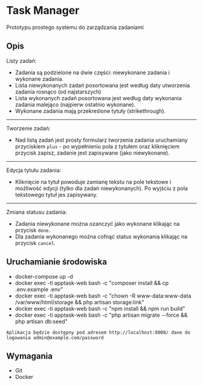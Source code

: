 Task Manager
=================

Prototypu prostego systemu do zarządzania zadaniami

Opis
-------

Listy zadań:

- Zadania są podzielone na dwie części: niewykonane zadania i wykonane zadania.
- Lista niewykonanych zadań posortowana jest według daty utworzenia zadania rosnąco (od najstarszych)
- Lista wykonanych zadań posortowana jest według daty wykonania zadania malejąco (najpierw ostatnio wykonane).
- Wykonane zadania mają przekreślone tytuły (strikethrough).

--------------------
Tworzenie zadań:
- Nad listą zadań jest prosty formularz tworzenia zadania uruchamiany przyciskiem `plus` - po wypełnieniu pola z tytułem oraz kliknięciem przycisk zapisz, zadanie jest zapisywane (jako niewykonane).

-------------------

Edycja tytułu zadania:
- Kliknięcie na tytuł powoduje zamianę tekstu na pole tekstowe i możliwość edycji (tylko dla zadań niewykonanych). Po wyjściu z pola tekstowego tytuł jes zapisywany.

-------------------

Zmiana statusu zadania:
- Zadania niewykonane można ozanczyć jako wykonane klikając na przycisk `done`.
- Dla zadania wykonanego można cofnąć status wykonania klikając na przycisk `cancel`.


Uruchamianie środowiska
---------------

- docker-compose up -d
- docker exec -ti apptask-web bash -c "composer install && cp .env.example .env"
- docker exec -ti apptask-web bash -c "chown -R www-data:www-data /var/www/html/storage && php artisan storage:link"
- docker exec -ti apptask-web bash -c "npm install && npm run build"
- docker exec -ti apptask-web bash -c "php artisan migrate --force && php artisan db:seed"

`Aplikacja będzie dostępny pod adresem http://localhost:8008/ dane do logowania admin@example.com/password  `

Wymagania
----------

* Git
* Docker
